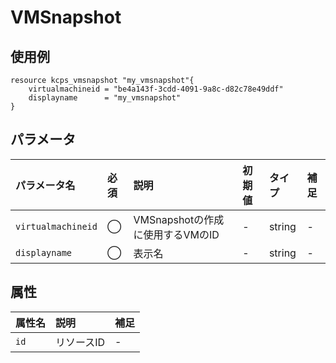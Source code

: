 # VMSnapshot

## 使用例

```hcl
resource kcps_vmsnapshot "my_vmsnapshot"{
    virtualmachineid = "be4a143f-3cdd-4091-9a8c-d82c78e49ddf"
    displayname      = "my_vmsnapshot"
}
```


## パラメータ

|パラメータ名 |必須    |説明      |初期値    |タイプ    |補足|
|:----------|:------|:---------|:--------|:--------|:--|
|`virtualmachineid` |◯|VMSnapshotの作成に使用するVMのID | - | string | - |
|`displayname`   |◯|表示名         | - | string | - |


## 属性
|属性名 |説明      |補足 |
|:----------|:------|:---------|
|`id`          |リソースID   | - | 
